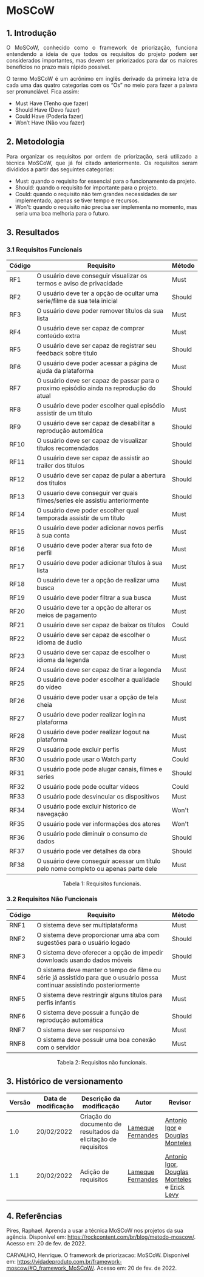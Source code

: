 # MoSCoW

## 1. Introdução

<p align="justify">
O MoSCoW, conhecido como o framework de priorização, funciona entendendo a ideia de que todos os requisitos do projeto podem ser considerados importantes, mas devem ser priorizados para dar os maiores benefícios no prazo mais rápido possível.
</p>
<p align="justify">
O termo MoSCoW é um acrônimo em inglês derivado da primeira letra de cada uma das quatro categorias com os “Os” no meio para fazer a palavra ser pronunciável. Fica assim:
</p>


- Must Have (Tenho que fazer)
- Should Have (Devo fazer)
- Could Have (Poderia fazer)
- Won’t Have (Não vou fazer)

## 2. Metodologia

<p align="justify">
Para organizar os requisitos por ordem de priorização, será utilizado a técnica MoSCoW, que já foi citado anteriormente. Os requisitos seram divididos a partir das seguintes categorias:
</p>

- Must: quando o requisito for essencial para o funcionamento da projeto.
- Should: quando o requisito for importante para o projeto.
- Could: quando o requisito não tem grandes necessidades de ser implementado, apenas se tiver tempo e recursos.
- Won't: quando o requisito não precisa ser implementa no momento, mas seria uma boa melhoria para o futuro.

## 3. Resultados

### 3.1 Requisitos Funcionais

| Código | Requisito| Método |
|--|--|--|
|RF1| O usuário deve conseguir visualizar os termos e aviso de privacidade |Must|
|RF2| O usuário deve ter a opção de ocultar uma serie/filme da sua tela inicial |Should|
|RF3| O usuário deve poder remover títulos da sua lista |Must|
|RF4| O usuário deve ser capaz de comprar conteúdo extra |Must|
|RF5| O usuário deve ser capaz de registrar seu feedback sobre titulo |Should|
|RF6| O usuário deve poder acessar a página de ajuda da plataforma|Must|
|RF7| O usuário deve ser capaz de passar para o proximo episódio ainda na reprodução do atual|Should|
|RF8| O usuário deve poder escolher qual episódio assistir de um título |Must|
|RF9| O usuário deve ser capaz de desabilitar a reprodução automática |Should|
|RF10| O usuário deve ser capaz de visualizar títulos recomendados |Should|
|RF11| O usuário deve ser capaz de assistir ao trailer dos títulos |Should|
|RF12| O usuário deve ser capaz de pular a abertura dos titulos |Should|
|RF13| O usuario deve conseguir ver quais filmes/series ele assistiu anteriormente |Should|
|RF14| O usuário deve poder escolher qual temporada assistir de um título |Must|
|RF15|O usuário deve poder adicionar novos perfis à sua conta|Must|
|RF16|O usuário deve poder alterar sua foto de perfil|Must|
|RF17|O usuário deve poder adicionar títulos à sua lista|Must|
|RF18|O usuário deve ter a opção de realizar uma busca|Must|
|RF19|O usuário deve poder filtrar a sua busca|Must|
|RF20|O usuário deve ter a opção de alterar os meios de pagamento|Must|
|RF21|O usuário deve ser capaz de baixar os títulos|Could|
|RF22|O usuário deve ser capaz de escolher o idioma de áudio|Must|
|RF23|O usuário deve ser capaz de escolher o idioma da legenda|Must|
|RF24|O usuário deve ser capaz de tirar a legenda|Must|
|RF25|O usuário deve poder escolher a qualidade do vídeo|Should|
|RF26|O usuário deve poder usar a opção de tela cheia|Must|
|RF27|O usuário deve poder realizar login na plataforma|Must|
|RF28|O usuário deve poder realizar logout na plataforma|Must|
|RF29| O usuário pode excluir perfis|Must|
|RF30| O usuário pode usar o Watch party|Could|
|RF31| O usuário pode pode alugar canais, filmes e series|Should|
|RF32| O usuário pode pode ocultar vídeos|Could|
|RF33| O usuário pode desvincular os dispositivos |Must|
|RF34| O usuário pode excluir historico de navegação|Won't|
|RF35| O usuário pode ver informações dos atores |Won't|
|RF36| O usuário pode diminuir o consumo de dados|Should|
|RF37| O usuário pode ver detalhes da obra |Should|
|RF38| O usuário deve conseguir acessar um título pelo nome completo ou apenas parte dele |Must|

<center>
Tabela 1: Requisitos funcionais.
</center>

### 3.2 Requisitos Não Funcionais

| Código | Requisito| Método |
|--|--|--|
|RNF1| O sistema deve ser multiplataforma |Must|
|RNF2| O sistema deve proporcionar uma aba com sugestões para o usuário logado|Should|
|RNF3| O sistema deve oferecer a opção de impedir downloads usando dados móveis |Should|
|RNF4| O sistema deve manter o tempo de filme ou série já assistido para que o usuário possa continuar assistindo posteriormente |Must|
|RNF5|O sistema deve restringir alguns títulos para perfis infantis|Must|
|RNF6|O sistema deve possuir a função de reprodução automática|Should|
|RNF7|O sistema deve ser responsivo|Must|
|RNF8|O sistema deve possuir uma boa conexão com o servidor|Must|

<center>
Tabela 2: Requisitos não funcionais.
</center>

## 3. Histórico de versionamento

|Versão|Data de modificação|Descrição da modificação|Autor|Revisor|
|-|-|-|-|-|
|1.0|20/02/2022|Criação do documento de resultados da elicitação de requisitos|[Lameque Fernandes]('https://github.com/lamequefernandes')|[Antonio Igor]('https://github.com/antonioigorcarvalho') e [Douglas Monteles]('https://github.com/douglasmonteles')|
|1.1|20/02/2022|Adição de requisitos|[Lameque Fernandes]('https://github.com/lamequefernandes')|[Antonio Igor]('https://github.com/antonioigorcarvalho'), [Douglas Monteles]('https://github.com/douglasmonteles') e [Erick Levy]('https://github.com/ericklevy')|

## 4. Referências

Pires, Raphael. Aprenda a usar a técnica MoSCoW nos projetos da sua agência. Disponível em: <https://rockcontent.com/br/blog/metodo-moscow/>. Acesso em: 20 de fev. de 2022.

CARVALHO, Henrique. O framework de priorizacao: MoSCoW. Disponível em: <https://vidadeproduto.com.br/framework-moscow/#O_framework_MoSCoW/>. Acesso em: 20 de fev. de 2022.

